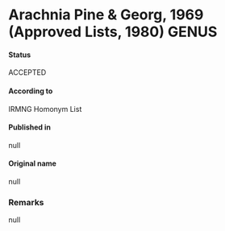 Arachnia Pine & Georg, 1969 (Approved Lists, 1980) GENUS
=======

#### Status
ACCEPTED

#### According to
IRMNG Homonym List

#### Published in
null

#### Original name
null

### Remarks
null